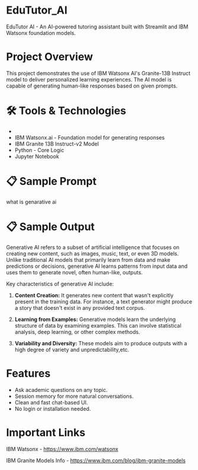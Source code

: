 # EduTutor_AI
EduTutor AI - An AI-powered tutoring assistant built with Streamlit and IBM Watsonx foundation models. 
# Project Overview
This project demonstrates the use of IBM Watsonx AI's Granite-13B Instruct model to deliver personalized learning experiences. The AI model is capable of generating human-like responses based on given prompts.

# 🛠 Tools & Technologies
- 
- IBM Watsonx.ai - Foundation model for generating responses
- IBM Granite 13B Instruct-v2 Model
- Python - Core Logic
- Jupyter Notebook

# 📋 Sample Prompt
what is genarative ai

# 📋 Sample Output


Generative AI refers to a subset of artificial intelligence that focuses on creating new content, such as images, music, text, or even 3D models. Unlike traditional AI models that primarily learn from data and make predictions or decisions, generative AI learns patterns from input data and uses them to generate novel, often human-like, outputs.

Key characteristics of generative AI include:

1. **Content Creation:** It generates new content that wasn't explicitly present in the training data. For instance, a text generator might produce a story that doesn't exist in any provided text corpus.

2. **Learning from Examples:** Generative models learn the underlying structure of data by examining examples. This can involve statistical analysis, deep learning, or other complex methods.

3. **Variability and Diversity:** These models aim to produce outputs with a high degree of variety and unpredictability,etc.


# Features

- Ask academic questions on any topic.
- Session memory for more natural conversations.
- Clean and fast chat-based UI.
- No login or installation needed.


# Important Links

IBM Watsonx - https://www.ibm.com/watsonx 

IBM Granite Models Info - https://www.ibm.com/blog/ibm-granite-models



